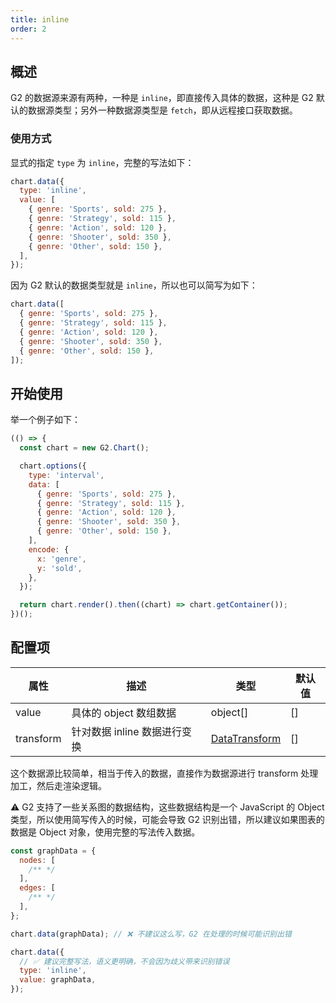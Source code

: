 ```yaml
---
title: inline
order: 2
---
```


## 概述

G2 的数据源来源有两种，一种是 `inline`，即直接传入具体的数据，这种是 G2 默认的数据源类型；另外一种数据源类型是 `fetch`，即从远程接口获取数据。

### 使用方式

显式的指定 `type` 为 `inline`，完整的写法如下：

```js
chart.data({
  type: 'inline',
  value: [
    { genre: 'Sports', sold: 275 },
    { genre: 'Strategy', sold: 115 },
    { genre: 'Action', sold: 120 },
    { genre: 'Shooter', sold: 350 },
    { genre: 'Other', sold: 150 },
  ],
});
```

因为 G2 默认的数据类型就是 `inline`，所以也可以简写为如下：

```js
chart.data([
  { genre: 'Sports', sold: 275 },
  { genre: 'Strategy', sold: 115 },
  { genre: 'Action', sold: 120 },
  { genre: 'Shooter', sold: 350 },
  { genre: 'Other', sold: 150 },
]);
```

## 开始使用

举一个例子如下：

```js | ob
(() => {
  const chart = new G2.Chart();

  chart.options({
    type: 'interval',
    data: [
      { genre: 'Sports', sold: 275 },
      { genre: 'Strategy', sold: 115 },
      { genre: 'Action', sold: 120 },
      { genre: 'Shooter', sold: 350 },
      { genre: 'Other', sold: 150 },
    ],
    encode: {
      x: 'genre',
      y: 'sold',
    },
  });

  return chart.render().then((chart) => chart.getContainer());
})();
```

## 配置项

| 属性      | 描述                         | 类型                                                      | 默认值 |
| --------- | ---------------------------- | --------------------------------------------------------- | ------ |
| value     | 具体的 object 数组数据       | object[]                                                  | []     |
| transform | 针对数据 inline 数据进行变换 | [DataTransform](/manual/core/data/overview#datatransform) | []     |

这个数据源比较简单，相当于传入的数据，直接作为数据源进行 transform 处理加工，然后走渲染逻辑。

⚠️ G2 支持了一些关系图的数据结构，这些数据结构是一个 JavaScript 的 Object 类型，所以使用简写传入的时候，可能会导致 G2 识别出错，所以建议如果图表的数据是 Object 对象，使用完整的写法传入数据。

```js
const graphData = {
  nodes: [
    /** */
  ],
  edges: [
    /** */
  ],
};

chart.data(graphData); // ❌ 不建议这么写，G2 在处理的时候可能识别出错

chart.data({
  // ✅ 建议完整写法，语义更明确，不会因为歧义带来识别错误
  type: 'inline',
  value: graphData,
});
```

